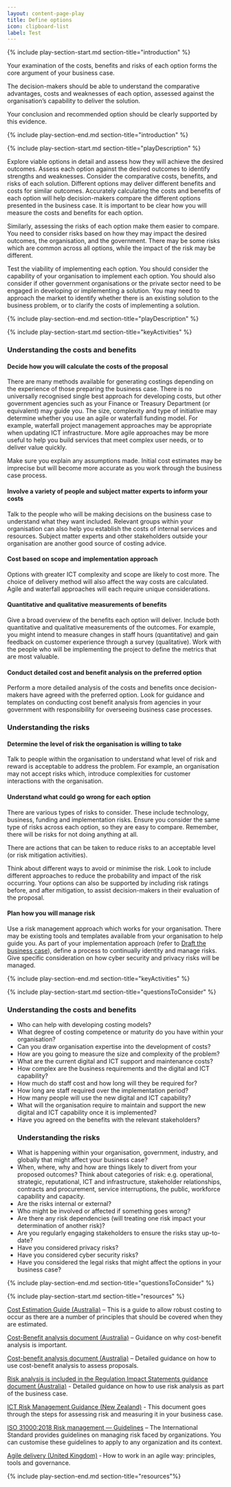 ```yaml
---
layout: content-page-play
title: Define options
icon: clipboard-list
label: Test
---
```

<!--start include wraps the section in starting HTML for styling purposes -->
{% include play-section-start.md section-title="introduction" %}
<p>Your examination of the costs, benefits and risks of each option forms the core argument of your business case.</p>
<p>The decision-makers should be able to understand the comparative advantages, costs and weaknesses of each option, assessed against the organisation&rsquo;s capability to deliver the solution.</p>
<p>Your conclusion and recommended option should be clearly supported by this evidence.</p>
<!--end include -->
{% include play-section-end.md section-title="introduction" %}



<!--start include wraps the section in starting HTML for styling purposes -->
{% include play-section-start.md section-title="playDescription" %}
<p>Explore viable options in detail and assess how they will achieve the desired outcomes. Assess each option against the desired outcomes to identify strengths and weaknesses. Consider the comparative costs, benefits, and risks of each solution. Different options may deliver different benefits and costs for similar outcomes. Accurately calculating the costs and benefits of each option will help decision-makers compare the different options presented in the business case. It is important to be clear how you will measure the costs and benefits for each option.</p>
<p>Similarly, assessing the risks of each option make them easier to compare. You need to consider risks based on how they may impact the desired outcomes, the organisation, and the government. There may be some risks which are common across all options, while the impact of the risk may be different.</p>
<p>Test the viability of implementing each option. You should consider the capability of your organisation to implement each option. You should also consider if other government organisations or the private sector need to be engaged in developing or implementing a solution. You may need to approach the market to identify whether there is an existing solution to the business problem, or to clarify the costs of implementing a solution.</p>

<!--end include -->
{% include play-section-end.md section-title="playDescription" %}



<!--start include wraps the section in starting HTML for styling purposes -->
{% include play-section-start.md section-title="keyActivities" %}
<h3>Understanding the costs and benefits</h3>
<h4>Decide how you will calculate the costs of the proposal</h4>
<p>There are many methods available for generating costings depending on the experience of those preparing the business case. There is no universally recognised single best approach for developing costs, but other government agencies such as your Finance or Treasury Department (or equivalent) may guide you. The size, complexity and type of initiative may determine whether you use an agile or waterfall funding model. For example, waterfall project management approaches may be appropriate when updating ICT infrastructure. More agile approaches may be more useful to help you build services that meet complex user needs, or to deliver value quickly.</p>
<p>Make sure you explain any assumptions made. Initial cost estimates may be imprecise but will become more accurate as you work through the business case process.</p>
<h4>Involve a variety of people and subject matter experts to inform your costs</h4>
<p>Talk to the people who will be making decisions on the business case to understand what they want included. Relevant groups within your organisation can also help you establish the costs of internal services and resources. Subject matter experts and other stakeholders outside your organisation are another good source of costing advice.</p>
<h4>Cost based on scope and implementation approach</h4>
<p>Options with greater ICT complexity and scope are likely to cost more. The choice of delivery method will also affect the way costs are calculated. Agile and waterfall approaches will each require unique considerations.</p>
<h4>Quantitative and qualitative measurements of benefits</h4>
<p>Give a broad overview of the benefits each option will deliver. Include both quantitative and qualitative measurements of the outcomes. For example, you might intend to measure changes in staff hours (quantitative) and gain feedback on customer experience through a survey (qualitative). Work with the people who will be implementing the project to define the metrics that are most valuable.</p>
<h4>Conduct detailed cost and benefit analysis on the preferred option&nbsp;</h4>
<p>Perform a more detailed analysis of the costs and benefits once decision-makers have agreed with the preferred option. Look for guidance and templates on conducting cost benefit analysis from agencies in your government with responsibility for overseeing business case processes.</p>
<h3>Understanding the risks</h3>
<h4>Determine the level of risk the organisation is willing to take</h4>
<p>Talk to people within the organisation to understand what level of risk and reward is acceptable to address the problem. For example, an organisation may not accept risks which, introduce complexities for customer interactions with the organisation.</p>
<h4>Understand what could go wrong for each option</h4>
<p>There are various types of risks to consider. These include technology, business, funding and implementation risks. Ensure you consider the same type of risks across each option, so they are easy to compare. Remember, there will be risks for not doing anything at all.</p>
<p>There are actions that can be taken to reduce risks to an acceptable level (or risk mitigation activities).</p>
<p>Think about different ways to avoid or minimise the risk. Look to include different approaches to reduce the probability and impact of the risk occurring.&nbsp;Your options can also be supported by including risk ratings before, and after mitigation, to assist decision-makers in their evaluation of the proposal.</p>
<h4>Plan how you will manage risk</h4>
<p>Use a risk management approach which works for your organisation. There may be existing tools and templates available from your organisation to help guide you. As part of your implementation approach (refer to <a href="/plays/draft-the-business-case/">Draft the business case</a>), define a process to continually identity and manage risks. Give specific consideration on how cyber security and privacy risks will be managed.</p>
<!--end include -->
{% include play-section-end.md section-title="keyActivities" %}



<!--start include wraps the section in starting HTML for styling purposes -->
{% include play-section-start.md section-title="questionsToConsider" %}
<h3>Understanding the costs and benefits</h3>
<ul>
<li>Who can help with developing costing models?</li>
<li>What degree of costing competence or maturity do you have within your organisation?&nbsp;</li>
<li>Can you draw organisation expertise into the development of costs?</li>
<li>How are you going to measure the size and complexity of the problem?</li>
<li>What are the current digital and ICT support and maintenance costs?</li>
<li>How complex are the business requirements and the digital and ICT capability?</li>
<li>How much do staff cost and how long will they be required for?</li>
<li>How long are staff required over the implementation period?</li>
<li>How many people will use the new digital and ICT capability?</li>
<li>What will the organisation require to maintain and support the new digital and ICT capability once it is implemented?</li>
<li>Have you agreed on the benefits with the relevant stakeholders?</li>
<h3>Understanding the risks</h3>
<li>What is happening within your organisation, government, industry, and globally that might affect your business case?&nbsp;</li>
<li>When, where, why and how are things likely to divert from your proposed outcomes? Think about categories of risk: e.g. operational, strategic, reputational, ICT and infrastructure, stakeholder relationships, contracts and procurement, service interruptions, the public, workforce capability and capacity.</li>
<li>Are the risks internal or external?&nbsp;</li>
<li>Who might be involved or affected if something goes wrong?</li>
<li>Are there any risk dependencies (will treating one risk impact your determination of another risk)?</li>
<li>Are you regularly engaging stakeholders to ensure the risks stay up-to-date?</li>
<li>Have you considered privacy risks?</li>
<li>Have you considered cyber security risks?</li>
<li>Have you considered the legal risks that might affect the options in your business case?</li>
</ul>
<!--end include -->
{% include play-section-end.md section-title="questionsToConsider" %}



<!--start include wraps the section in starting HTML for styling purposes -->
{% include play-section-start.md section-title="resources" %}
<p><a href="https://www.finance.gov.au/government/commonwealth-investment-framework/commonwealth-investments-toolkit/cost-estimation">Cost Estimation Guide (Australia)</a> &ndash; This is a guide to allow robust costing to occur as there are a number of principles that should be covered when they are estimated.</p>
<p><a href="https://www.pmc.gov.au/resource-centre/regulation/cost-benefit-analysis-guidance-note">Cost-Benefit analysis document (Australia)</a> &ndash; Guidance on why cost-benefit analysis is important.</p>
<p><a href="https://www.pmc.gov.au/sites/default/files/publications/cost-benefit-analysis_0.pdf">Cost-benefit analysis document (Australia)</a> &ndash; Detailed guidance on how to use cost-benefit analysis to assess proposals.</p>
<p><a href="https://www.pmc.gov.au/sites/default/files/publications/risk.pdf">Risk analysis is included in the Regulation Impact Statements guidance document (Australia)</a> - Detailed guidance on how to use risk analysis as part of the business case.</p>
<p><a href="https://www.digital.govt.nz/assets/Documents/130ict-risk-management-guidance.pdf">ICT Risk Management Guidance (New Zealand)</a> - This document goes through the steps for assessing risk and measuring it in your business case.</p>
<p><a href="https://www.iso.org/standard/65694.html">ISO 31000:2018 Risk management &mdash; Guidelines</a> &ndash; The International Standard provides guidelines on managing risk faced by organizations. You can customise&nbsp;these guidelines to apply to any organization and its context.</p>
<p><a href="https://www.gov.uk/service-manual/agile-delivery">Agile delivery (United Kingdom)</a> ‑ How to work in an agile way: principles, tools and governance.</p>
<!--end include -->
{% include play-section-end.md section-title="resources"%}


